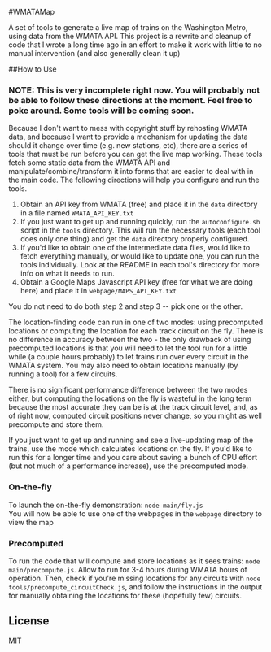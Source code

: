 #WMATAMap

A set of tools to generate a live map of trains on the Washington Metro, using data from the WMATA API.
This project is a rewrite and cleanup of code that I wrote a long time ago in an effort to make it work with little to no manual intervention (and also generally clean it up)

##How to Use

### NOTE: This is very incomplete right now. You will probably not be able to follow these directions at the moment. Feel free to poke around. Some tools will be coming soon. 

Because I don't want to mess with copyright stuff by rehosting WMATA data, and because I want to provide a mechanism for updating the data should it change over time
(e.g. new stations, etc), there are a series of tools that must be run before you can get the live map working. These tools 
fetch some static data from the WMATA API and manipulate/combine/transform it into forms that are easier to deal with in the main code.
The following directions will help you configure and run the tools.

1. Obtain an API key from WMATA (free) and place it in the `data` directory in a file named `WMATA_API_KEY.txt`
1. If you just want to get up and running quickly, run the `autoconfigure.sh` script in the `tools` directory. This will run the necessary tools
(each tool does only one thing) and get the `data` directory properly configured.
1. If you'd like to obtain one of the intermediate data files, would like to fetch everything manually, or would like to update one, you can run the tools individually. Look at the README in each tool's directory
for more info on what it needs to run.
1. Obtain a Google Maps Javascript API key (free for what we are doing here) and place it in `webpage/MAPS_API_KEY.txt`

You do not need to do both step 2 and step 3 -- pick one or the other.

The location-finding code can run in one of two modes: using precomputed locations or computing the location for each track circuit on the fly.
There is no difference in accuracy between the two - the only drawback of using precomputed locations is that you will need to let the tool run for a little while
(a couple hours probably) to let trains run over every circuit in the WMATA system. You may also need to obtain locations manually (by running a tool) for a few circuits.

There is no significant performance difference between the two modes either, but computing the locations on the fly is wasteful in the long term
because the most accurate they can be is at the track circuit level, and, as of right now, computed circuit positions never change, so you might as well precompute and store them.

If you just want to get up and running and see a live-updating map of the trains, use the mode which calculates locations on the fly. If you'd like to run this for a longer time and you care
about saving a bunch of CPU effort (but not much of a performance increase), use the precomputed mode.

### On-the-fly
To launch the on-the-fly demonstration: `node main/fly.js`  
You will now be able to use one of the webpages in the `webpage` directory to view the map 

### Precomputed
To run the code that will compute and store locations as it sees trains: `node main/precompute.js`. Allow to run for 3-4 hours during WMATA hours of operation. 
Then, check if you're missing locations for any circuits with `node tools/precompute_circuitCheck.js`, and follow the instructions in the output
for manually obtaining the locations for these (hopefully few) circuits.


## License

MIT